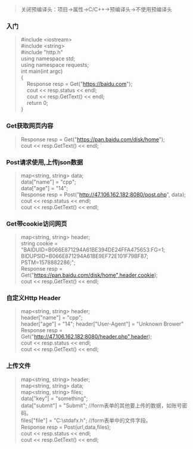 >关闭预编译头：项目->属性->C/C++->预编译头->不使用预编译头
### 入门
>#include \<iostream>  
>#include \<string>  
>#include "http.h"  
>using	namespace std;  
>using	namespace requests;  
>int main(int argc)  
>{  
>&nbsp;&nbsp;&nbsp;&nbsp;Response resp = Get("https://baidu.com");  
>&nbsp;&nbsp;&nbsp;&nbsp;cout << resp.status << endl;  
>&nbsp;&nbsp;&nbsp;&nbsp;cout << resp.GetText() << endl;  
>&nbsp;&nbsp;&nbsp;&nbsp;return 0;  
> }  
### Get获取网页内容
>Response resp = Get("https://pan.baidu.com/disk/home");  
>cout << resp.GetText() << endl; `

### Post请求使用,上传json数据
>map<string, string> data;  
>data["name"] = "cpp";  
>data["age"] = "14";  
>Response resp = Post("http://47.106.162.182:8080/post.php", data);  
>cout << resp.status << endl;  
>cout << resp.GetText() << endl;  

### Get带cookie访问网页
>map<string, string> header;  
>string cookie = "BAIDUID=B066E871294A61BE394DE24FFA475653:FG=1; BIDUPSID=B066E871294A61BE9EF72E101F79BF87; PSTM=1578882286;";  
>Response resp = Get("https://pan.baidu.com/disk/home",header,cookie);  
>cout << resp.GetText() << endl;  
### 自定义Http Header
>map<string, string> header;  
>header["name"] = "cpp";  
>header["age"] = "14";
>header["User-Agent"] = "Unknown Brower"  
>Response resp = Get("http://47.106.162.182:8080/header.php",header);  
>cout << resp.status << endl;  
>cout << resp.GetText() << endl;  

### 上传文件
>map<string, string> header;  
>map<string, string> data;  
>map<string, string> files;  
>data["key"] = "something";  
>data["submit"] = "Submit"; //form表单的其他要上传的数据，如账号密码。   
>files["file"] = "C:\\stdafx.h";  //form表单中的文件字段。  
>Response resp = Post(url,data,files);  
>cout << resp.status << endl;  
>cout << resp.GetText() << endl;  
